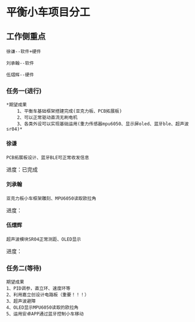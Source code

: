 # 平衡小车项目分工



## 工作侧重点

```
徐谦--软件+硬件

刘承翰--软件

伍熠辉--硬件
```




### 任务一(进行)

```
*期望成果  
    1、平衡车基础框架搭建完成(亚克力板、PCB拓展板)  
    2、可以正常驱动直流无刷电机  
    3、各类外设可以实现基础运用(重力传感器mpu6050、显示屏oled、蓝牙ble、超声波sr04)*  
```




#### 徐谦
```
PCB拓展板设计、蓝牙BLE可正常收发信息
```

 进度：已完成

#### 刘承翰
    亚克力板小车框架雕刻、MPU6050读取欧拉角
 进度：

#### 伍熠辉
    超声波模块SR04正常测距、OLED显示
 进度：
    

### 任务二(等待)

```
期望成果  
1、PID调参，直立环、速度环等  
2、利用嘉立创设计电路板（重要！！！）  
3、超声波避障  
4、OLED显示MPU6050读取的欧拉角  
5、运用安卓APP通过蓝牙控制小车移动  
```

